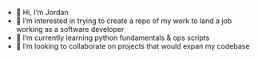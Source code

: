 - 👋 Hi, I’m Jordan
- 👀 I’m interested in trying to create a repo of my work to land a job working as a software developer
- 🌱 I’m currently learning python fundamentals & ops scripts
- 💞️ I’m looking to collaborate on projects that would expan my codebase

<!---
jordela1/jordela1 is a ✨ special ✨ repository because its `README.md` (this file) appears on your GitHub profile.
You can click the Preview link to take a look at your changes.
--->
